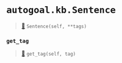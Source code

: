 # `autogoal.kb.Sentence`

> [📝](https://github.com/autogal/autogoal/blob/master/autogoal/kb/_data.py#L338)
> `Sentence(self, **tags)`

### `get_tag`

> [📝](https://github.com/autogoal/autogoal/blob/master/autogoal/kb/_data.py#L220)
> `get_tag(self, tag)`

